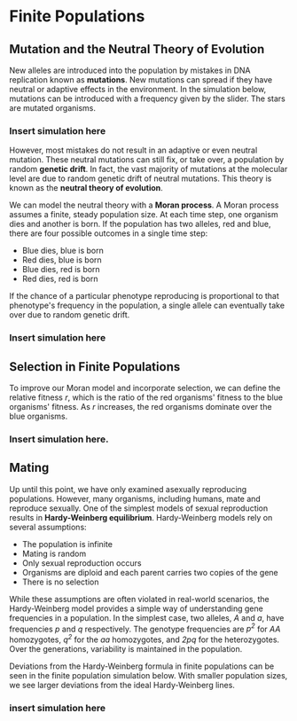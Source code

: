 # Finite Populations


## Mutation and the Neutral Theory of Evolution

New alleles are introduced into the population by mistakes in DNA replication known as **mutations**. New mutations can spread if they have neutral or adaptive effects in the environment. In the simulation below, mutations can be introduced with a frequency given by the slider. The stars are mutated organisms.

### Insert simulation here

However, most mistakes do not result in an adaptive or even neutral mutation. These neutral mutations can still fix, or take over, a population by random **genetic drift**. In fact, the vast majority of mutations at the molecular level are due to random genetic drift of neutral mutations. This theory is known as the **neutral theory of evolution**.

We can model the neutral theory with a **Moran process**. A Moran process assumes a finite, steady population size. At each time step, one organism dies and another is born. If the population has two alleles, red and blue, there are four possible outcomes in a single time step:

- Blue dies, blue is born
- Red dies, blue is born
- Blue dies, red is born
- Red dies, red is born

If the chance of a particular phenotype reproducing is proportional to that phenotype's frequency in the population, a single allele can eventually take over due to random genetic drift.

### Insert simulation here

## Selection in Finite Populations

To improve our Moran model and incorporate selection, we can define the relative fitness *r*, which is the ratio of the red organisms' fitness to the blue organisms' fitness. As *r* increases, the red organisms dominate over the blue organisms.

### Insert simulation here.

## Mating

Up until this point, we have only examined asexually reproducing populations. However, many organisms, including humans, mate and reproduce sexually. One of the simplest models of sexual reproduction results in **Hardy-Weinberg equilibrium**. Hardy-Weinberg models rely on several assumptions:
- The population is infinite
- Mating is random
- Only sexual reproduction occurs
- Organisms are diploid and each parent carries two copies of the gene
- There is no selection

While these assumptions are often violated in real-world scenarios, the Hardy-Weinberg model provides a simple way of understanding gene frequencies in a population. In the simplest case, two alleles, *A* and *a*, have frequencies *p* and *q* respectively. The genotype frequencies are *$p^2$* for *AA* homozygotes, *$q^2$* for the *aa* homozygotes, and *2pq* for the heterozygotes. Over the generations, variability is maintained in the population.

Deviations from the Hardy-Weinberg formula in finite populations can be seen in the finite population simulation below. With smaller population sizes, we see larger deviations from the ideal Hardy-Weinberg lines.

### insert simulation here
